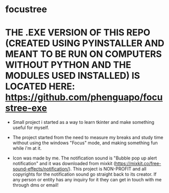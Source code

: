 # focustree
# THE .EXE VERSION OF THIS REPO (CREATED USING PYINSTALLER AND MEANT TO BE RUN ON COMPUTERS WITHOUT PYTHON AND THE MODULES USED INSTALLED) IS LOCATED HERE: https://github.com/phenguapo/focustree-exe

- Small project i started as a way to learn tkinter and make something useful for myself. 
- The project started from the need to measure my breaks and study time without using the windows "Focus" mode, and making something fun while i'm at it.

- Icon was made by me. The notification sound is "Bubble pop up alert notification" and it was downloaded from mixkit (https://mixkit.co/free-sound-effects/notification/). This project is NON-PROFIT and all copyrights for the notification sound go straight back to its creator. If any person or entity has any inquiry for it they can get in touch with me through dms or email!


